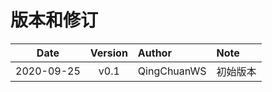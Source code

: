 # 版本和修订 #

| Date       | Version   |  Author    | Note  |
| --------   | :-----:   | :----      | :---- |
| 2020-09-25 | v0.1      | QingChuanWS | 初始版本 |